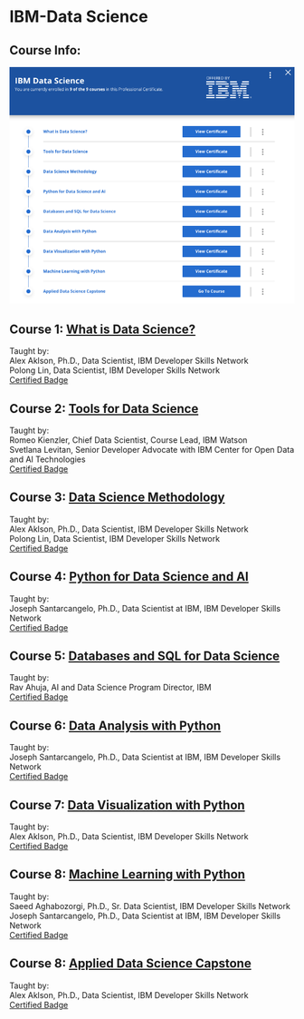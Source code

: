 # IBM-Data Science

## Course Info:   
![courseinfo](IBM_DataScience.png)

## Course 1: [What is Data Science?](https://github.com/kk289/IBM-Data-Science/tree/master/Course%201_What%20is%20Data%20Science%3F)       
Taught by:    
Alex Aklson, Ph.D., Data Scientist, IBM Developer Skills Network    
Polong Lin, Data Scientist, IBM Developer Skills Network    
[Certified Badge](https://www.youracclaim.com/badges/def54761-4ab0-45d8-975d-7602f464c866/public_url)

## Course 2: [Tools for Data Science](https://github.com/kk289/IBM-Data-Science/tree/master/Course%202_Tools%20for%20Data%20Science%20)    
Taught by:    
Romeo Kienzler, Chief Data Scientist, Course Lead, IBM Watson   
Svetlana Levitan, Senior Developer Advocate with IBM Center for Open Data and AI Technologies    
[Certified Badge](https://www.youracclaim.com/badges/63c76170-3246-4191-ac06-1f91590e0931/public_url)

## Course 3: [Data Science Methodology](https://github.com/kk289/IBM-Data-Science/tree/master/Course%203_Data%20Science%20Methodology)    
Taught by:    
Alex Aklson, Ph.D., Data Scientist, IBM Developer Skills Network    
Polong Lin, Data Scientist, IBM Developer Skills Network    
[Certified Badge](https://www.youracclaim.com/badges/78e09f51-d3ff-4828-89bb-3ab0693d366e/public_url)

## Course 4: [Python for Data Science and AI](https://github.com/kk289/IBM-Data-Science/tree/master/Course%204_Python%20for%20Data%20Science%20and%20AI)    
Taught by:    
Joseph Santarcangelo, Ph.D., Data Scientist at IBM, IBM Developer Skills Network    
[Certified Badge](https://www.youracclaim.com/badges/112dcf93-1ce6-49f9-af89-17c8e918adc8/public_url)


## Course 5: [Databases and SQL for Data Science](https://github.com/kk289/IBM-Data-Science/tree/master/Course%205_Databases%20and%20SQL%20for%20Data%20Science)    
Taught by:    
Rav Ahuja, AI and Data Science Program Director, IBM    
[Certified Badge](https://www.youracclaim.com/badges/7434647c-1c02-4aa2-bd02-5c7dc053d1a5/public_url)   


## Course 6: [Data Analysis with Python](https://github.com/kk289/IBM-Data-Science/tree/master/Course%206_Data%20Analysis%20with%20Python)   
Taught by:       
Joseph Santarcangelo, Ph.D., Data Scientist at IBM, IBM Developer Skills Network    
[Certified Badge](https://www.youracclaim.com/badges/85f1d8a8-2428-4cb9-a41c-03381d3444be/public_url)   


## Course 7: [Data Visualization with Python](https://github.com/kk289/IBM-Data-Science/tree/master/Course%207_Data%20Visualization%20with%20Python)      
Taught by:    
Alex Aklson, Ph.D., Data Scientist, IBM Developer Skills Network        
[Certified Badge](https://www.youracclaim.com/badges/0c6a289c-ab2d-4c9b-995e-caee01b69c8b/public_url)


## Course 8: [Machine Learning with Python](https://github.com/kk289/IBM-Data-Science/tree/master/Course%208_Machine%20Learning%20with%20Python)      
Taught by:    
Saeed Aghabozorgi, Ph.D., Sr. Data Scientist, IBM Developer Skills Network    
Joseph Santarcangelo, Ph.D., Data Scientist at IBM, IBM Developer Skills Network    
[Certified Badge](https://coursera.org/share/e7767d95f7f48e62742fd73cefdeb896)


## Course 8: [Applied Data Science Capstone](https://github.com/kk289/IBM-Data-Science/tree/master/Course%209_Applied%20Data%20Science%20Capstone)      
Taught by:    
Alex Aklson, Ph.D., Data Scientist, IBM Developer Skills Network    
[Certified Badge](https://coursera.org/share/fe4a57779251e3ea49b66566cbed0889)
